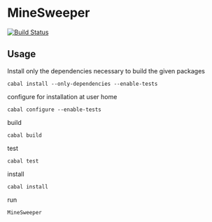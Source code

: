 MineSweeper
===========
[![Build Status](https://secure.travis-ci.org/zlqhem/MineSweeper.png)](https://travis-ci.org/zlqhem/MineSweeper)

## Usage
Install only the dependencies necessary to build the given packages

`cabal install --only-dependencies --enable-tests`

configure for installation at user home

`cabal configure --enable-tests`

build

`cabal build`

test

`cabal test`

install

`cabal install`

run

`MineSweeper`
